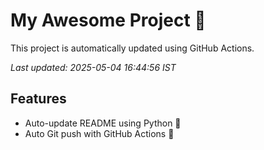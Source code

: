 # My Awesome Project 🚀

This project is automatically updated using GitHub Actions.

_Last updated: 2025-05-04 16:44:56 IST_

## Features
- Auto-update README using Python 🐍
- Auto Git push with GitHub Actions 🤖
